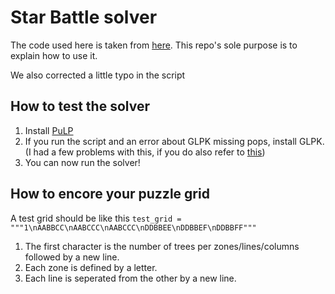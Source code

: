 # Star Battle solver

The code used here is taken from [here](https://www.reddit.com/r/dailyprogrammer/comments/7xyi2w/20180216_challenge_351_hard_star_battle_solver/). This repo's sole purpose is to explain how to use it.

We also corrected a little typo in the script

## How to test the solver

1. Install [PuLP](https://pypi.org/project/PuLP/)
2. If you run the script and an error about GLPK missing pops, install GLPK. (I had a few problems with this, if you do also refer to [this](https://stackoverflow.com/questions/51873735/how-to-add-glpk-solver-on-pulp-python))
3. You can now run the solver!

## How to encore your puzzle grid

A test grid should be like this `test_grid = """1\nAABBCC\nAABCCC\nAABCCC\nDDBBEE\nDDBBEF\nDDBBFF"""`

1. The first character is the number of trees per zones/lines/columns followed by a new line.
2. Each zone is defined by a letter.
3. Each line is seperated from the other by a new line.
